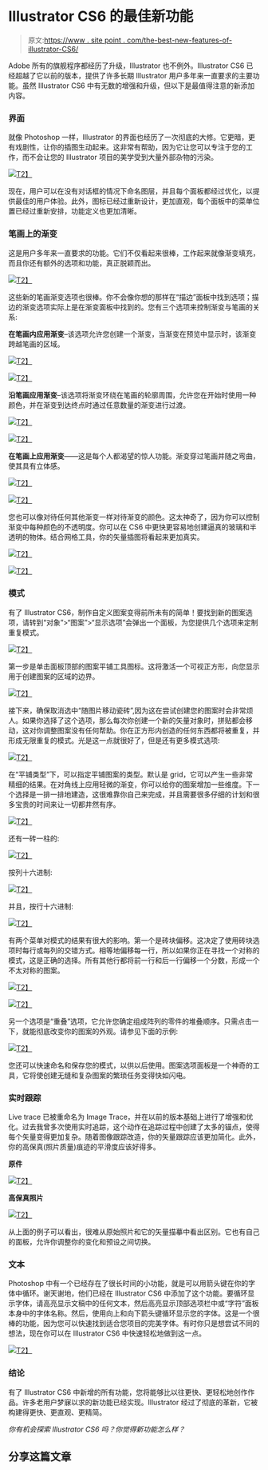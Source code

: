 # Illustrator CS6 的最佳新功能

> 原文:[https://www . site point . com/the-best-new-features-of-illustrator-CS6/](https://www.sitepoint.com/the-best-new-features-of-illustrator-cs6/)

Adobe 所有的旗舰程序都经历了升级，Illustrator 也不例外。Illustrator CS6 已经超越了它以前的版本，提供了许多长期 Illustrator 用户多年来一直要求的主要功能。虽然 Illustrator CS6 中有无数的增强和升级，但以下是最值得注意的新添加内容。

### 界面

就像 Photoshop 一样，Illustrator 的界面也经历了一次彻底的大修。它更暗，更有戏剧性，让你的插图生动起来。这非常有帮助，因为它让您可以专注于您的工作，而不会让您的 Illustrator 项目的美学受到大量外部杂物的污染。

[![](../Images/a235233ce71d56c1f33805cef382deb6.png)T2】](https://www.sitepoint.com/wp-content/uploads/2012/05/Screen-shot-2012-05-11-at-10.30.18-PM1.png)

现在，用户可以在没有对话框的情况下命名图层，并且每个面板都经过优化，以提供最佳的用户体验。此外，图标已经过重新设计，更加直观，每个面板中的菜单位置已经过重新安排，功能定义也更加清晰。

### 笔画上的渐变

这是用户多年来一直要求的功能。它们不仅看起来很棒，工作起来就像渐变填充，而且你还有额外的选项和功能，真正脱颖而出。

[![](../Images/b96bd36f450a8befa9c77fa165ec7ea1.png)T2】](https://www.sitepoint.com/wp-content/uploads/2012/05/Screen-shot-2012-05-11-at-10.36.33-PM2.png)

这些新的笔画渐变选项也很棒。你不会像你想的那样在“描边”面板中找到选项；描边的渐变选项实际上是在渐变面板中找到的。您有三个选项来控制渐变与笔画的关系:

**在笔画内应用渐变**–该选项允许您创建一个渐变，当渐变在预览中显示时，该渐变跨越笔画的区域。

[![](../Images/6fe31fe02fc11b24dc49f85597b9d68c.png)T2】](https://www.sitepoint.com/wp-content/uploads/2012/05/Screen-shot-2012-05-11-at-10.38.10-PM2.png)

[![](../Images/092816e86f2a7d904fdc696d74f448a2.png)T2】](https://www.sitepoint.com/wp-content/uploads/2012/05/Screen-shot-2012-05-11-at-10.38.40-PM.png)

**沿笔画应用渐变**–该选项将渐变环绕在笔画的轮廓周围，允许您在开始时使用一种颜色，并在渐变到达终点时通过任意数量的渐变进行过渡。

[![](../Images/89204e9ba69ff2b9d238a02840fd0ec3.png)T2】](https://www.sitepoint.com/wp-content/uploads/2012/05/Screen-shot-2012-05-13-at-2.11.11-AM.png)

[![](../Images/3a3a91338e7e02504bc61b72bc2374b6.png)T2】](https://www.sitepoint.com/wp-content/uploads/2012/05/Screen-shot-2012-05-13-at-2.02.51-AM.png)

**在笔画上应用渐变**——这是每个人都渴望的惊人功能。渐变穿过笔画并随之弯曲，使其具有立体感。

[![](../Images/dc7f28799f0ec40a2a3e3ebeb5917548.png)T2】](https://www.sitepoint.com/wp-content/uploads/2012/05/Screen-shot-2012-05-11-at-10.39.11-PM.png)

[![](../Images/71ae4b04659cdbd2fa3e56874b890bc1.png)T2】](https://www.sitepoint.com/wp-content/uploads/2012/05/Screen-shot-2012-05-11-at-10.39.06-PM.png)

您也可以像对待任何其他渐变一样对待渐变的颜色。这太神奇了，因为你可以控制渐变中每种颜色的不透明度。你可以在 CS6 中更快更容易地创建逼真的玻璃和半透明的物体。结合网格工具，你的矢量插图将看起来更加真实。

[![](../Images/9330730fbea7924a55cea6d058fc5702.png)T2】](https://www.sitepoint.com/wp-content/uploads/2012/05/Screen-shot-2012-05-11-at-10.41.29-PM.png)

[![](../Images/34902120b8cdeb1c2b5164d5b6041f5d.png)T2】](https://www.sitepoint.com/wp-content/uploads/2012/05/Screen-shot-2012-05-11-at-10.41.21-PM.png)

### 模式

有了 Illustrator CS6，制作自定义图案变得前所未有的简单！要找到新的图案选项，请转到“对象”>“图案”>“显示选项”会弹出一个面板，为您提供几个选项来定制重复模式。

[![](../Images/f5dc10e378273f5913f00f73c0c91dc6.png)T2】](https://www.sitepoint.com/wp-content/uploads/2012/05/Screen-shot-2012-05-11-at-11.58.00-PM.png)

第一步是单击面板顶部的图案平铺工具图标。这将激活一个可视正方形，向您显示用于创建图案的区域的边界。

[![](../Images/7492ea197e1277aac30ac35b9f7d470d.png)T2】](https://www.sitepoint.com/wp-content/uploads/2012/05/Screen-shot-2012-05-12-at-8.35.59-PM.png)

接下来，确保取消选中“随图片移动瓷砖”,因为这在尝试创建您的图案时会非常烦人。如果你选择了这个选项，那么每次你创建一个新的矢量对象时，拼贴都会移动，这对你调整图案没有任何帮助。你在正方形内创造的任何东西都将被重复，并形成无限重复的模式。光是这一点就很好了，但是还有更多模式选项:

[![](../Images/586da5c6a0feeb3037ebfa01d201ab68.png)T2】](https://www.sitepoint.com/wp-content/uploads/2012/05/Screen-shot-2012-05-12-at-12.21.45-AM1.png)

在“平铺类型”下，可以指定平铺图案的类型。默认是 grid，它可以产生一些非常精细的结果。在对角线上应用轻微的渐变，你可以给你的图案增加一些维度。下一个选择是一排一排地建造，这很难靠你自己来完成，并且需要很多仔细的计划和很多宝贵的时间来让一切都井然有序。

[![](../Images/464fc50ccfe0d277f2cfc682b81e76b1.png)T2】](https://www.sitepoint.com/wp-content/uploads/2012/05/Screen-shot-2012-05-12-at-12.23.47-AM1.png)

还有一砖一柱的:

[![](../Images/c410b5ddb6612e467de741200c9310c9.png)T2】](https://www.sitepoint.com/wp-content/uploads/2012/05/Screen-shot-2012-05-12-at-12.25.21-AM1.png)

按列十六进制:

[![](../Images/9ef4791fe17eb008e77d70e94a8d547e.png)T2】](https://www.sitepoint.com/wp-content/uploads/2012/05/Screen-shot-2012-05-12-at-12.25.39-AM1.png)

并且，按行十六进制:

[![](../Images/097aace965f70491b093245078f88860.png)T2】](https://www.sitepoint.com/wp-content/uploads/2012/05/Screen-shot-2012-05-12-at-12.25.53-AM.png)

有两个菜单对模式的结果有很大的影响。第一个是砖块偏移。这决定了使用砖块选项时每行或每列的交错方式。相等地偏移每一行，所以如果你正在寻找一个对称的模式，这是正确的选择。所有其他行都将前一行和后一行偏移一个分数，形成一个不太对称的图案。

[![](../Images/68288b4b7c6c88f08074690f817e104f.png)T2】](https://www.sitepoint.com/wp-content/uploads/2012/05/Screen-shot-2012-05-12-at-12.35.15-AM.png)

[![](../Images/81bcb6afdba78e619ff48a82a12ff786.png)T2】](https://www.sitepoint.com/wp-content/uploads/2012/05/Screen-shot-2012-05-12-at-12.35.34-AM.png)

另一个选项是“重叠”选项，它允许您确定组成阵列的零件的堆叠顺序。只需点击一下，就能彻底改变你的图案的外观。请参见下面的示例:

[![](../Images/b1c97dab2c8e1c4b07f85218c33c45e2.png)T2】](https://www.sitepoint.com/wp-content/uploads/2012/05/Screen-shot-2012-05-12-at-12.45.11-AM.png)

您还可以快速命名和保存您的模式，以供以后使用。图案选项面板是一个神奇的工具，它将使创建无缝和复杂图案的繁琐任务变得快如闪电。

### 实时跟踪

Live trace 已被重命名为 Image Trace，并在以前的版本基础上进行了增强和优化。过去我曾多次使用实时追踪，这个动作在追踪过程中创建了太多的锚点，使得每个矢量变得更加复杂。随着图像跟踪改造，你的矢量跟踪应该更加简化。此外，你的高保真(照片质量)痕迹的平滑度应该好得多。

**原件**

[![](../Images/9acd6b8918e32ce2ff7247035f3a8875.png)T2】](https://www.sitepoint.com/wp-content/uploads/2012/05/Screen-shot-2012-05-13-at-1.11.30-AM.png)

**高保真照片**

[![](../Images/d5b525263b10ea7c2477e8ac008a1626.png)T2】](https://www.sitepoint.com/wp-content/uploads/2012/05/Screen-shot-2012-05-13-at-1.25.42-AM.png)

从上面的例子可以看出，很难从原始照片和它的矢量描摹中看出区别。它也有自己的面板，允许你调整你的变化和预设之间切换。

### 文本

Photoshop 中有一个已经存在了很长时间的小功能，就是可以用箭头键在你的字体中循环。谢天谢地，他们已经在 Illustrator CS6 中添加了这个功能。要循环显示字体，请高亮显示文稿中的任何文本，然后高亮显示顶部选项栏中或“字符”面板本身中的字体名称。然后，使用向上和向下箭头键循环显示您的字体。这是一个很棒的功能，因为您可以快速找到适合您项目的完美字体。有时你只是想尝试不同的想法，现在你可以在 Illustrator CS6 中快速轻松地做到这一点。

[![](../Images/e3035801148df96263729f379f7da6ce.png)T2】](https://www.sitepoint.com/wp-content/uploads/2012/05/Screen-shot-2012-05-13-at-1.50.12-AM.png)

### 结论

有了 Illustrator CS6 中新增的所有功能，您将能够比以往更快、更轻松地创作作品。许多老用户梦寐以求的新功能已经实现。Illustrator 经过了彻底的革新，它被构建得更快、更直观、更精简。

*你有机会探索 Illustrator CS6 吗？你觉得新功能怎么样？*

## 分享这篇文章